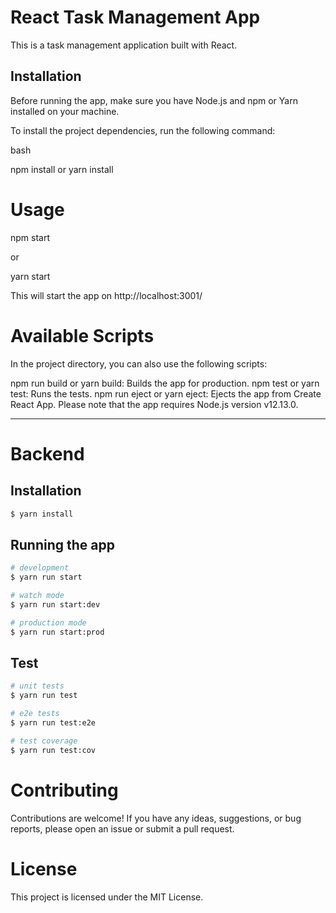 # React Task Management App

This is a task management application built with React.

## Installation

Before running the app, make sure you have Node.js and npm or Yarn installed on your machine.



To install the project dependencies, run the following command:

bash

npm install
or 
yarn install


# Usage

npm start

or

yarn start

This will start the app on http://localhost:3001/

# Available Scripts

In the project directory, you can also use the following scripts:

npm run build or yarn build: Builds the app for production.
npm test or yarn test: Runs the tests.
npm run eject or yarn eject: Ejects the app from Create React App.
Please note that the app requires Node.js version v12.13.0.

-------------------------------------------------------------------------------

# Backend

## Installation

```bash
$ yarn install
```

## Running the app

```bash
# development
$ yarn run start

# watch mode
$ yarn run start:dev

# production mode
$ yarn run start:prod
```

## Test

```bash
# unit tests
$ yarn run test

# e2e tests
$ yarn run test:e2e

# test coverage
$ yarn run test:cov
```

# Contributing
Contributions are welcome! If you have any ideas, suggestions, or bug reports, please open an issue or submit a pull request.

# License
This project is licensed under the MIT License.
